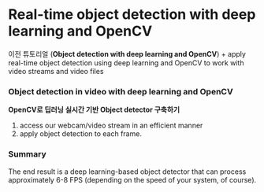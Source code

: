 # Real-time object detection with deep learning and OpenCV

이전 튜토리얼 (**Object detection with deep learning and OpenCV**) + apply real-time object detection using deep learning and OpenCV to work with video streams and video files

### Object detection in video with deep learning and OpenCV

**OpenCV로 딥러닝 실시간 기반 Object detector 구축하기**

1. access our webcam/video stream in an efficient manner
2. apply object detection to each frame.

### Summary

The end result is a deep learning-based object detector that can process approximately 6-8 FPS (depending on the speed of your system, of course).